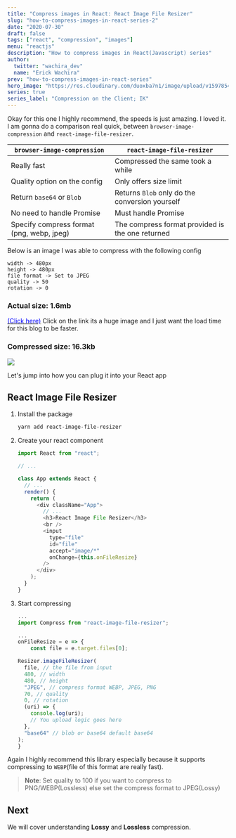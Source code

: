 ```yaml
---
title: "Compress images in React: React Image File Resizer"
slug: "how-to-compress-images-in-react-series-2"
date: "2020-07-30"
draft: false
tags: ["react", "compression", "images"]
menu: "reactjs"
description: "How to compress images in React(Javascript) series"
author:
  twitter: "wachira_dev"
  name: "Erick Wachira"
prev: "how-to-compress-images-in-react-series"
hero_image: "https://res.cloudinary.com/duoxba7n1/image/upload/v1597854496/blog/Compress-React.png"
series: true
series_label: "Compression on the Client; IK"
---
```


Okay for this one I highly recommend, the speeds is just amazing. I loved it. I am gonna do a comparison real quick, between `browser-image-compression` and `react-image-file-resizer`.

| `browser-image-compression`               | `react-image-file-resizer`                       |
| ----------------------------------------- | ------------------------------------------------ |
| Really fast                               | Compressed the same took a while                 |
| Quality option on the config              | Only offers size limit                           |
| Return `base64` or `Blob`                 | Returns `Blob` only do the conversion yourself   |
| No need to handle Promise                 | Must handle Promise                              |
| Specify compress format (png, webp, jpeg) | The compress format provided is the one returned |

Below is an image I was able to compress with the following config

```text
width -> 480px
height -> 480px
file format -> Set to JPEG
quality -> 50
rotation -> 0
```

### Actual size: 1.6mb

[<span style="color: blue">(Click here)</span>](https://res.cloudinary.com/duoxba7n1/image/upload/v1596140171/actual.jpg)
Click on the link its a huge image and I just want the load time for this blog to be faster.

### Compressed size: 16.3kb

![](/post_images/compressed.jpeg)

Let's jump into how you can plug it into your React app

## React Image File Resizer

1. Install the package

   ```bash
   yarn add react-image-file-resizer
   ```

2. Create your react component

   ```javascript
   import React from "react";

   // ...

   class App extends React {
     // ...
     render() {
       return (
         <div className="App">
           // ...
           <h3>React Image File Resizer</h3>
           <br />
           <input
             type="file"
             id="file"
             accept="image/*"
             onChange={this.onFileResize}
           />
         </div>
       );
     }
   }
   ```

3. Start compressing

   ```javascript
   ...
   import Compress from "react-image-file-resizer";

   ...
   onFileResize = e => {
       const file = e.target.files[0];

   Resizer.imageFileResizer(
     file, // the file from input
     480, // width
     480, // height
     "JPEG", // compress format WEBP, JPEG, PNG
     70, // quality
     0, // rotation
     (uri) => {
       console.log(uri);
       // You upload logic goes here
     },
     "base64" // blob or base64 default base64
   );
   }
   ```

Again I highly recommend this library especially because it supports compressing to `WEBP`(file of this format are really fast).

> **Note**: Set quality to 100 if you want to compress to PNG/WEBP(Lossless) else set the compress format to JPEG(Lossy)

## Next

We will cover understanding **Lossy** and **Lossless** compression.
